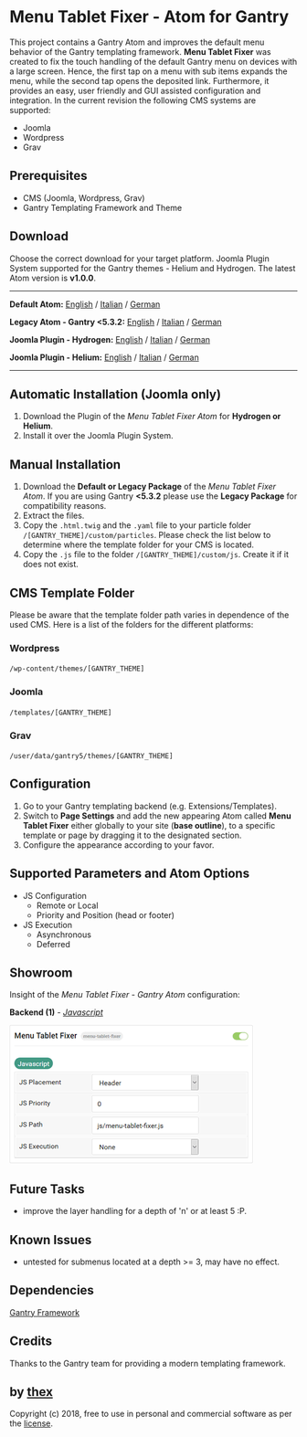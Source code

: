# Menu Tablet Fixer - Atom for Gantry
This project contains a Gantry Atom and improves the default menu behavior of the Gantry templating framework. **Menu Tablet Fixer** was created to fix the touch handling of the default Gantry menu on devices with a large screen. Hence, the first tap on a menu with sub items expands the menu, while the second tap opens the deposited link. Furthermore, it provides an easy, user friendly and GUI assisted configuration and integration. In the current revision the following CMS systems are supported:
* Joomla
* Wordpress
* Grav

## Prerequisites
* CMS (Joomla, Wordpress, Grav)
* Gantry Templating Framework and Theme

## Download
Choose the correct download for your target platform. Joomla Plugin System supported for the Gantry themes - Helium and Hydrogen. The latest Atom version is **v1.0.0**.
___
**Default Atom:**
[English](https://github.com/thexmanxyz/Tablet-Menu-Fixer-Gantry/releases/download/v1.0.0/mtf.atom.only.EN.v1.0.0.zip) / [Italian](https://github.com/thexmanxyz/Tablet-Menu-Fixer-Gantry/releases/download/v1.0.0/mtf.atom.only.IT.v1.0.0.zip) / [German](https://github.com/thexmanxyz/Tablet-Menu-Fixer-Gantry/releases/download/v1.0.0/mtf.atom.only.DE.v1.0.0.zip)

**Legacy Atom - Gantry <5.3.2:**
[English](https://github.com/thexmanxyz/Tablet-Menu-Fixer-Gantry/releases/download/v1.0.0/mtf.atom.only.legacy.EN.v1.0.0.zip) / [Italian](https://github.com/thexmanxyz/Tablet-Menu-Fixer-Gantry/releases/download/v1.0.0/mtf.atom.only.legacy.IT.v1.0.0.zip) / [German](https://github.com/thexmanxyz/Tablet-Menu-Fixer-Gantry/releases/download/v1.0.0/mtf.atom.only.legacy.DE.v1.0.0.zip)

**Joomla Plugin - Hydrogen:**
[English](https://github.com/thexmanxyz/Tablet-Menu-Fixer-Gantry/releases/download/v1.0.0/mtf.j3.hydrogen.EN.v1.0.0.zip) / [Italian](https://github.com/thexmanxyz/Tablet-Menu-Fixer-Gantry/releases/download/v1.0.0/mtf.j3.hydrogen.IT.v1.0.0.zip) / [German](https://github.com/thexmanxyz/Tablet-Menu-Fixer-Gantry/releases/download/v1.0.0/mtf.j3.hydrogen.DE.v1.0.0.zip)

**Joomla Plugin - Helium:**
[English](https://github.com/thexmanxyz/Tablet-Menu-Fixer-Gantry/releases/download/v1.0.0/mtf.j3.helium.EN.v1.0.0.zip) / [Italian](https://github.com/thexmanxyz/Tablet-Menu-Fixer-Gantry/releases/download/v1.0.0/mtf.j3.helium.IT.v1.0.0.zip) / [German](https://github.com/thexmanxyz/Tablet-Menu-Fixer-Gantry/releases/download/v1.0.0/mtf.j3.helium.DE.v1.0.0.zip)
___

## Automatic Installation (Joomla only)
1. Download the Plugin of the *Menu Tablet Fixer Atom* for **Hydrogen or Helium**.
2. Install it over the Joomla Plugin System.

## Manual Installation
1. Download the **Default or Legacy Package** of the *Menu Tablet Fixer Atom*. If you are using Gantry **<5.3.2** please use the **Legacy Package** for compatibility reasons.
2. Extract the files.
3. Copy the `.html.twig` and the `.yaml` file to your particle folder `/[GANTRY_THEME]/custom/particles`. Please check the list below to determine where the template folder for your CMS is located.
4. Copy the `.js` file to the folder `/[GANTRY_THEME]/custom/js`. Create it if it does not exist.

## CMS Template Folder
Please be aware that the template folder path varies in dependence of the used CMS. Here is a list of the folders for the different platforms:

### Wordpress
`/wp-content/themes/[GANTRY_THEME]`

### Joomla
`/templates/[GANTRY_THEME]`

### Grav
`/user/data/gantry5/themes/[GANTRY_THEME]`

## Configuration
1. Go to your Gantry templating backend (e.g. Extensions/Templates).
2. Switch to **Page Settings** and add the new appearing Atom called **Menu Tablet Fixer** either globally to your site (**base outline**), to a specific template or page by dragging it to the designated section.
3. Configure the appearance according to your favor.

## Supported Parameters and Atom Options
* JS Configuration
  * Remote or Local
  * Priority and Position (head or footer)
* JS Execution
  * Asynchronous
  * Deferred

## Showroom
Insight of the *Menu Tablet Fixer - Gantry Atom* configuration:

**Backend (1)** - *[Javascript](/screenshots/backend_js.png)*

![1](/screenshots/backend_js.png)

## Future Tasks
* improve the layer handling for a depth of 'n' or at least 5 :P.

## Known Issues
* untested for submenus located at a depth >= 3, may have no effect.

## Dependencies
[Gantry Framework](http://gantry.org/)

## Credits
Thanks to the Gantry team for providing a modern templating framework.

## by [thex](https://github.com/thexmanxyz)
Copyright (c) 2018, free to use in personal and commercial software as per the [license](/LICENSE.md).
